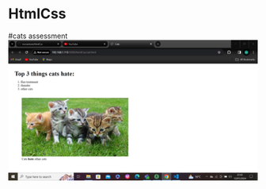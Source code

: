 # HtmlCss
#cats assessment
![alt text](https://github.com/mcnentom/HtmlCss/blob/catsHtml/images/cats.jpg)
